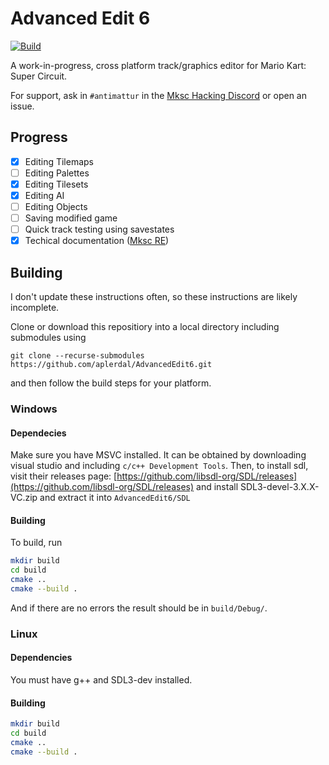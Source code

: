 # Advanced Edit 6
[![Build](https://github.com/aplerdal/AdvancedEdit6/actions/workflows/build-win.yml/badge.svg)](https://github.com/aplerdal/AdvancedEdit6/actions/workflows/build-win.yml)

A work-in-progress, cross platform track/graphics editor for Mario Kart: Super Circuit.

For support, ask in `#antimattur` in the [Mksc Hacking Discord](https://discord.gg/C6dNp2EvGy) or open an issue.

## Progress
- [x] Editing Tilemaps
- [ ] Editing Palettes
- [x] Editing Tilesets
- [x] Editing AI
- [ ] Editing Objects
- [ ] Saving modified game
- [ ] Quick track testing using savestates
- [x] Techical documentation ([Mksc RE](https://github.com/aplerdal/MkscRE))
## Building
I don't update these instructions often, so these instructions are likely incomplete.

Clone or download this repositiory into a local directory including submodules using 
```
git clone --recurse-submodules https://github.com/aplerdal/AdvancedEdit6.git
```
and then follow the build steps for your platform.
### Windows
#### Dependecies
Make sure you have MSVC installed. It can be obtained by downloading visual studio and including `c/c++ Development Tools`.
Then, to install sdl, visit their releases page: [https://github.com/libsdl-org/SDL/releases](https://github.com/libsdl-org/SDL/releases) and install SDL3-devel-3.X.X-VC.zip and extract it into `AdvancedEdit6/SDL`
#### Building
To build, run
```sh
mkdir build
cd build
cmake ..
cmake --build .
```
And if there are no errors the result should be in `build/Debug/`.
### Linux
#### Dependencies
You must have g++ and SDL3-dev installed.
#### Building
```sh
mkdir build
cd build
cmake ..
cmake --build .
```
